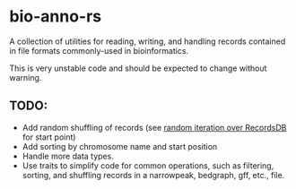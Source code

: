 # bio-anno-rs

A collection of utilities for reading, writing, and handling records
contained in file formats commonly-used in bioinformatics.

This is very unstable code and should be expected to change
without warning.

## TODO:

* Add random shuffling of records (see [random iteration over RecordsDB](https://github.com/jwschroeder3/DNAshape_motif_finder/blob/7f4d46ca9d75b6fbf9006ef651e306e62b37e578/rust_utils/motifer/src/lib.rs#L2671) for start point)
* Add sorting by chromosome name and start position
* Handle more data types.
* Use traits to simplify code for common operations, such as filtering, sorting, and shuffling records in a narrowpeak, bedgraph, gff, etc., file.
